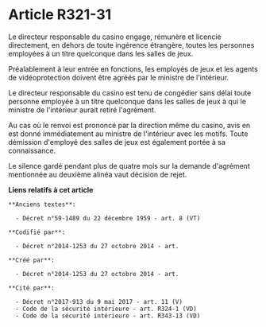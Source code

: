 # Article R321-31

Le directeur responsable du casino engage, rémunère et licencie directement, en dehors de toute ingérence étrangère, toutes
les personnes employées à un titre quelconque dans les salles de jeux.

Préalablement à leur entrée en fonctions, les employés de jeux et les agents de vidéoprotection doivent être agréés par le
ministre de l'intérieur.

Le directeur responsable du casino est tenu de congédier sans délai toute personne employée à un titre quelconque dans les
salles de jeux à qui le ministre de l'intérieur aurait retiré l'agrément.

Au cas où le renvoi est prononcé par la direction même du casino, avis en est donné immédiatement au ministre de l'intérieur
avec les motifs. Toute démission d'employé des salles de jeux est également portée à sa connaissance.

Le silence gardé pendant plus de quatre mois sur la demande d'agrément mentionnée au deuxième alinéa vaut décision de rejet.

**Liens relatifs à cet article**

	**Anciens textes**:

	  - Décret n°59-1489 du 22 décembre 1959 - art. 8 (VT)

	**Codifié par**:

	  - Décret n°2014-1253 du 27 octobre 2014 - art.

	**Créé par**:

	  - Décret n°2014-1253 du 27 octobre 2014 - art.

	**Cité par**:

	  - Décret n°2017-913 du 9 mai 2017 - art. 11 (V)
	  - Code de la sécurité intérieure - art. R324-1 (VD)
	  - Code de la sécurité intérieure - art. R343-13 (VD)
